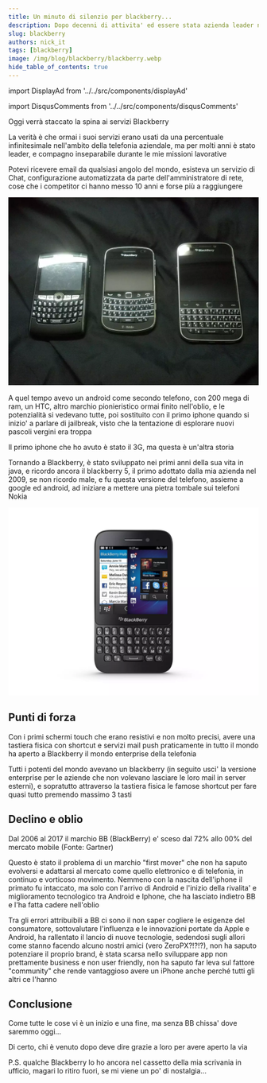 ```yaml
---
title: Un minuto di silenzio per blackberry...
description: Dopo decenni di attivita' ed essere stata azienda leader nel segmento business, Blackberry chiude i battenti...
slug: blackberry
authors: nick_it
tags: [blackberry]
image: /img/blog/blackberry/blackberry.webp
hide_table_of_contents: true
---
```


import DisplayAd from '../../src/components/displayAd'




import DisqusComments from '../../src/components/disqusComments'

Oggi verrà staccato la spina ai servizi Blackberry

La verità è che ormai i suoi servizi erano usati da una percentuale infinitesimale nell'ambito della telefonia aziendale, ma per molti anni è stato leader, e compagno inseparabile durante le mie missioni lavorative

Potevi ricevere email da qualsiasi angolo del mondo, esisteva un servizio di Chat, configurazione automatizzata da parte dell'amministratore di rete, cose che i competitor ci hanno messo 10 anni e forse più a raggiungere

[ ![Telefoni Blackberry](/img/blog/blackberry/blackberry.webp) ](/img/blog/blackberry/blackberry.webp)


A quel tempo avevo un android come secondo telefono, con 200 mega di ram, un HTC, altro marchio pionieristico ormai finito nell'oblio, e le potenzialità si vedevano tutte, poi sostituito con il primo iphone quando si inizio' a parlare di jailbreak, visto che la tentazione di esplorare nuovi pascoli vergini era troppa

Il primo iphone che ho avuto è stato il 3G, ma questa è un'altra storia
<!--truncate-->

Tornando a Blackberry, è stato sviluppato nei primi anni della sua vita in java, e ricordo ancora il blackberry 5, il primo adottato dalla mia azienda nel 2009, se non ricordo male, e fu questa versione del telefono, assieme a google ed android, ad iniziare a mettere una pietra tombale sui telefoni Nokia

[ ![Blackberry Q5](/img/blog/blackberry/BBq5.webp) ](/img/blog/blackberry/BBq5.webp)


<DisplayAd/>

## Punti di forza

Con i primi schermi touch che erano resistivi e non molto precisi, avere una tastiera fisica con shortcut e servizi mail push praticamente in tutto il mondo  ha aperto a Blackberry il mondo enterprise della telefonia

Tutti i potenti del mondo avevano un blackberry (in seguito usci' la versione enterprise per le aziende che non volevano lasciare le loro mail in server esterni), e sopratutto attraverso la tastiera fisica le famose shortcut per fare quasi tutto premendo massimo 3 tasti

## Declino e oblio

Dal 2006 al 2017 il marchio BB (BlackBerry) e' sceso dal 72% allo 00% del mercato mobile (Fonte: Gartner)

Questo è stato il problema di un marchio "first mover" che non ha saputo evolversi e adattarsi al mercato come quello elettronico e di telefonia, in continuo e vorticoso movimento. Nemmeno con la nascita dell'iphone il primato fu intaccato, ma solo con l'arrivo di Android e l'inizio della rivalita' e miglioramento tecnologico tra Android e Iphone, che ha lasciato indietro BB e l'ha fatta cadere nell'oblio

Tra gli errori  attribuibili a BB ci sono il non saper cogliere le esigenze del consumatore, sottovalutare l'influenza  e le innovazioni portate da Apple e Android, ha rallentato il lancio di nuove tecnologie, sedendosi sugli allori come stanno facendo alcuno nostri amici (vero ZeroPX?!?!?), non ha saputo potenziare il proprio brand, è stata scarsa nello sviluppare app non prettamente business e non user friendly, non ha saputo far leva sul fattore "community" che rende vantaggioso avere un iPhone anche perché tutti gli altri ce l'hanno

## Conclusione

Come tutte le cose vi è un inizio e una fine, ma senza BB chissa' dove saremmo oggi...

Di certo, chi è venuto dopo deve dire grazie a loro per avere aperto la via

P.S. qualche Blackberry lo ho ancora nel cassetto della mia scrivania in ufficio, magari lo ritiro fuori, se mi viene un po' di nostalgia...


<DisqusComments
  slug="/blog/blackberry"
  articleId="6"
  title="Rip_Blackberry"
/>
